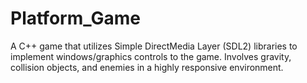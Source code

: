 # Platform_Game

A C++ game that utilizes Simple DirectMedia Layer (SDL2) libraries to implement windows/graphics controls to the game.
Involves gravity, collision objects, and enemies in a highly responsive environment.
